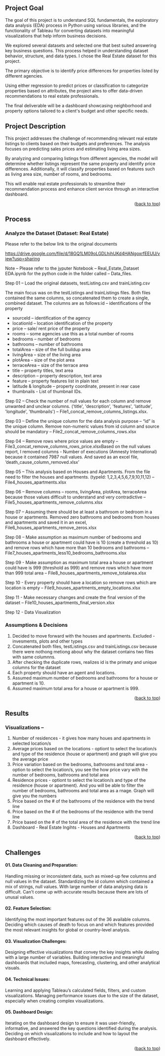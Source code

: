 <a id="readme-top"></a>

## Project Goal
The goal of this project is to understand SQL fundamentals, the exploratory data analysis (EDA) process in Python using various libraries, and the functionality of Tableau for converting datasets into meaningful visualizations that help inform business decisions.

We explored several datasets and selected one that best suited answering key business questions. This process helped in understanding dataset behavior, structure, and data types. I chose the Real Estate dataset for this project.

The primary objective is to identify price differences for properties listed by different agencies. 

Using either regression to predict prices or classification to categorize properties based on attributes, the project aims to offer data-driven recommendations to real estate professionals. 

The final deliverable will be a dashboard showcasing neighborhood and property options tailored to a client's budget and other specific needs.


## Project Description
This project addresses the challenge of recommending relevant real estate listings to clients based on their budgets and preferences. The analysis focuses on predicting sales prices and estimating living area sizes.

By analyzing and comparing listings from different agencies, the model will determine whether listings represent the same property and identify price differences. Additionally, it will classify properties based on features such as living area size, number of rooms, and bedrooms. 

This will enable real estate professionals to streamline their recommendation process and enhance client service through an interactive dashboard.

<p align="right">(<a href="#readme-top">back to top</a>)</p>

## Process
### Analyze the Dataset (Dataset: Real Estate)
Please  refer to the below link to the original documents

https://drive.google.com/file/d/18GQ1LM09oLGDLhihUKd4HANgoxrfEEUU/view?usp=sharing  

Note – Please refer to the jyputer Notebook – Real_Estate_Dataset EDA.ipynb for the python code in the folder called – Data_files. 

Step 01 – Load the original datasets, testListing.csv and trainListing.csv

The main focus was on the testListings and trainListings files. Both files contained the same columns, so concatenated them to create a single, combined dataset. The columns are as follows:id – identifications of the property

* sourceId – identification of the agency
* locationId – location identification of the property
* price – sale/ rent price of the property
* rooms – some agencies use this as a total number of rooms
* bedrooms – number of bedrooms
* bathrooms – number of bathrooms
* totalArea – size of the full buildup area
* livingArea – size of the living area
* plotArea – size of the plot area
* terraceArea – size of the terrace area
* title – property titles, text area
* description – property description, text area
* feature – property features list in plain text
* latitude & longitude – property coordinate, present in rear case
* thumbnails - List of thumbnail IDs.

Step 02 – Check the number of null values for each column and remove unwanted and unclear columns. ('title', 'description', 'features', 'latitude', 'longitude', 'thumbnails') – File1_concat_remove_columns_listings.xlsx. 

Step 03 – Define the unique column for the data analysis purpose – “id” is the unique column. Remove non-numeric values from id column and source should be mandatory – File2_concat_remove_columns_rows.xlsx

Step 04 – Remove rows where price values are empty – File3_concat_remove_columns_rows_price.xlsxBased on the null values report, I removed columns - Number of executions (Amnesty International) because it contained 7987 null values. And saved as an excel file, ‘death_cause_column_removed.xlsx’

Step 05 – This analysis based on Houses and Apartments. From the file need to filter the houses and apartments. (typeId: 1,2,3,4,5,6,7,9,10,11,12) – File4_houses_apartments.xlsx

Step 06 – Remove columns – rooms, livingArea, plotArea, terraceArea because those values difficult to understand and very contradictive – File5_houses_apartments_remove_columns.xlsx

Step 07 – Assuming there should be at least a bathroom or bedroom in a house or apartments. Removed zero bathrooms and bedrooms from houses and apartments and saved it in an excel, File6_houses_apartments_remove_zeros.xlsx

Step 08 – Make assumption as maximum number of bedrooms and bathrooms a house or apartment could have is 10 (create a threshold as 10) and remove rows which have more than 10 bedrooms and bathrooms – File7_houses_apartments_less10_bedrooms_bathrooms.xlsx

Step 09 - Make assumption as maximum total area a house or apartment could have is 999 (threshold as 999) and remove rows which have more than 999 total area – File8_houses_apartments_remove_totalarea.xlsx

Step 10 - Every property should have a location so remove rows which are location is empty – File9_houses_apartments_empty_locations.xlsx

Step 11 - Make necessary changes and create the final version of the dataset – File10_houses_apartments_final_version.xlsx

Step 12 - Data Visualization

### Assumptions & Decisions 

1. Decided to move forward with the houses and apartments. Excluded - invesmemts, plots and other types
2. Concatenated both files, testListings.csv and trainListings.csv because there were nothong metiong about why the dataset contains two files with same columnns.
3. After checking the duplicate rows, realizes id is the primaty and unique columns for the dataset
4. Each property should have an agent and locations.
5. Assumed maximum number of bedrooms and bathrooms for a house or apartment is 10.
6. Assumed maximum total area for a house or apartment is 999.

<p align="right">(<a href="#readme-top">back to top</a>)</p>

## Results
### Visualizations – 
1.	Number of residences - it gives how many houes and apartments in selected location/s
2.	Average prices based on the locations - optiont to select the location/s and type of the residence (house or apartment) and graph will give you the average price
3.	Price variation based on the bedrooms, bathrooms and total area - option to select the location/s, you see the how price vary with the number of bedrooms, bathrooms and total area
4.	Residence prices - optiont to select the location/s and type of the residence (house or apartment). And you will be able to filter the number of bedrooms, bathrooms and total area as a rnage. Graph will give you the numbers
5.	Price based on the # of the bathrooms of the residence with the trend line
6.	Price based on the # of the bedrooms of the residence with the trend line
7.	Price based on the # of the total area of the residence with the trend line
8.	Dashboard - Real Estate Ingihts - Houses and Apartments

<p align="right">(<a href="#readme-top">back to top</a>)</p>

## Challenges 
#### 01.	Data Cleaning and Preparation:

Handling missing or inconsistent data, such as mixed-up few columns and null values in the dataset.
Standardizing the id column which contained a mix of strings, null values.
With large number of data analysing data is difficult. Can't come up with accurate results because there are lots of unusal values.

#### 02.	Feature Selection:

Identifying the most important features out of the 36 available columns.
Deciding which causes of death to focus on and which features provided the most relevant insights for global or country-level analysis.

#### 03.	Visualization Challenges:

Designing effective visualizations that convey the key insights while dealing with a large number of variables.
Building interactive and meaningful dashboards that included maps, forecasting, clustering, and other analytical visuals.

#### 04.	Technical Issues:

Learning and applying Tableau’s calculated fields, filters, and custom visualizations.
Managing performance issues due to the size of the dataset, especially when creating complex visualizations.

#### 05.	Dashboard Design:

Iterating on the dashboard design to ensure it was user-friendly, informative, and answered the key questions identified during the analysis.
Deciding on which visualizations to include and how to layout the dashboard effectively.

<p align="right">(<a href="#readme-top">back to top</a>)</p>
